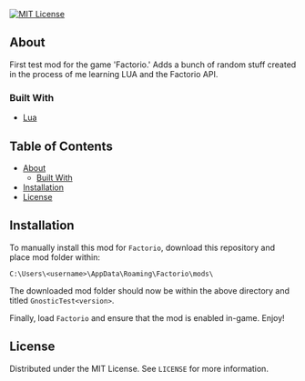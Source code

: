 <!-- PROJECT SHIELDS -->
[![MIT License][license-shield]][license-url]

<!-- ABOUT -->
## About
First test mod for the game 'Factorio.'
Adds a bunch of random stuff created in the process of me learning LUA and the Factorio API.

### Built With
* [Lua](https://www.lua.org/)

<!-- TABLE OF CONTENTS -->
## Table of Contents
* [About](#about)
  * [Built With](#built-with)
* [Installation](#installation)
* [License](#license)

<!-- INSTALLATION -->
## Installation
To manually install this mod for `Factorio`, download this repository and place mod folder within:

`C:\Users\<username>\AppData\Roaming\Factorio\mods\`

The downloaded mod folder should now be within the above directory and titled `GnosticTest<version>`.

Finally, load `Factorio` and ensure that the mod is enabled in-game. Enjoy!

<!-- LICENSE -->
## License
Distributed under the MIT License. See `LICENSE` for more information.

<!-- MARKDOWN LINKS & IMAGES -->
[license-shield]: https://img.shields.io/badge/license-MIT-blue.svg?style=flat-square
[license-url]: https://choosealicense.com/licenses/mit
